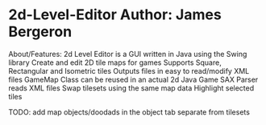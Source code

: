 2d-Level-Editor
Author: James Bergeron
===============

About/Features:
2d Level Editor is a GUI written in Java using the Swing library 
Create and edit 2D tile maps for games
Supports Square, Rectangular and Isometric tiles
Outputs files in easy to read/modify XML files
GameMap Class can be reused in an actual 2d Java Game
SAX Parser reads XML files
Swap tilesets using the same map data
Highlight selected tiles

TODO: 
add map objects/doodads in the object tab separate from tilesets
